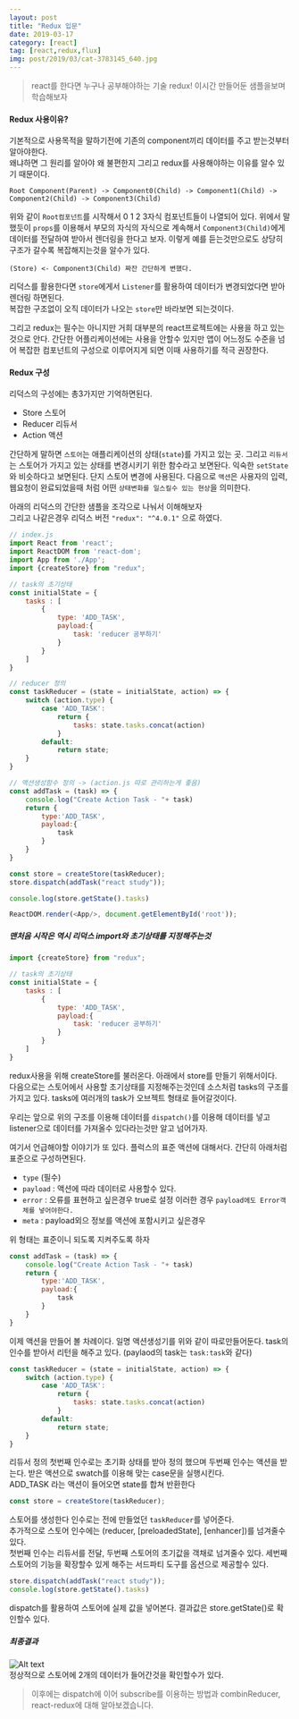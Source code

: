 ```yaml
---
layout: post
title: "Redux 입문"
date: 2019-03-17
category: [react]
tag: [react,redux,flux]
img: post/2019/03/cat-3783145_640.jpg
---
```

> react를 한다면 누구나 공부해야하는 기술 redux! 이시간 만들어둔 샘플을보며 학습해보자

#### Redux 사용이유?
기본적으로 사용목적을 말하기전에 기존의 component끼리 데이터를 주고 받는것부터 알아야한다.  
왜냐하면 그 원리를 알아야 왜 불편한지 그리고 redux를 사용해야하는 이유를 알수 있기 때문이다.  

```text
Root Component(Parent) -> Component0(Child) -> Component1(Child) -> Component2(Child) -> Component3(Child)
```
위와 같이 `Root컴포넌트`를 시작해서 0 1 2 3자식 컴포넌트들이 나열되어 있다. 위에서 말했듯이 `props`를 이용해서 부모의 자식의 자식으로 계속해서
`Component3(Child)`에게 데이터를 전달하여 받아서 렌더링을 한다고 보자. 이렇게 예를 듣는것만으로도 상당히 구조가 갈수록 복잡해지는것을 알수가 있다.

```text
(Store) <- Component3(Child) 짜잔 간단하게 변했다.
```
리덕스를 활용한다면 `store`에게서 `Listener`를 활용하여 데이터가 변경되었다면 받아 렌더링 하면된다.  
복잡한 구조없이 오직 데이터가 나오는 `store`만 바라보면 되는것이다.

그리고 redux는 필수는 아니지만 거희 대부분의 react프로젝트에는 사용을 하고 있는것으로 안다.
간단한 어플리케이션에는 사용을 안할수 있지만 앱이 어느정도 수준을 넘어 복잡한 컴포넌트의 구성으로 이루어지게 되면 이때 사용하기를 적극 권장한다.

#### Redux 구성
리덕스의 구성에는 총3가지만 기억하면된다.
- Store 스토어
- Reducer 리듀서
- Action 액션

간단하게 말하면 `스토어`는 애플리케이션의 상태(`state`)를 가지고 있는 곳. 그리고 `리듀서`는 스토어가 가지고 있는 상태를 변경시키기 위한 함수라고 보면돤다.
익숙한 `setState`와 비슷하다고 보면된다. 단지 스토어 변경에 사용된다. 다음으로 `액션`은 사용자의 입력,웹요청이 완료되었을때 처럼 어떤 `상태변화를 일스킬수 있는 현상`을 의미한다.

아래의 리덕스의 간단한 샘플을 조각으로 나눠서 이해해보자  
그리고 나같은경우 리덕스 버전 `"redux": "^4.0.1"` 으로 하였다.
```javascript
// index.js
import React from 'react';
import ReactDOM from 'react-dom';
import App from './App';
import {createStore} from "redux";

// task의 초기상태
const initialState = {
    tasks : [
        {
            type: 'ADD_TASK',
            payload:{
                task: 'reducer 공부하기'
            }
        }
    ]
}

// reducer 정의
const taskReducer = (state = initialState, action) => {
    switch (action.type) {
        case 'ADD_TASK':
            return {
                tasks: state.tasks.concat(action)
            }
        default:
            return state;
    }
}

// 액션생성함수 정의 -> (action.js 따로 관리하는게 좋음)
const addTask = (task) => {
    console.log("Create Action Task - "+ task)
    return {
        type:'ADD_TASK',
        payload:{
            task
        }
    }
}

const store = createStore(taskReducer);
store.dispatch(addTask("react study"));

console.log(store.getState().tasks)

ReactDOM.render(<App/>, document.getElementById('root'));
```

##### 맨처음 시작은 역시 리덕스 import와 초기상태를 지정해주는것
```javascript
import {createStore} from "redux";

// task의 초기상태
const initialState = {
    tasks : [
        {
            type: 'ADD_TASK',
            payload:{
                task: 'reducer 공부하기'
            }
        }
    ]
}
```
redux사용을 위해 createStore를 불러온다. 아래에서 store를 만들기 위해서이다.  
다음으로는 스토어에서 사용할 초기상태를 지정해주는것인데 소스처럼 tasks의 구조를 가지고 있다. tasks에 여러개의 task가 오브젝트 형태로 들어갈것이다.
  
우리는 앞으로 위의 구조를 이용해 데이터를 `dispatch()`를 이용해 데이터를 넣고 listener으로 데이터를 가져올수 있다라는것만 알고 넘어가자.

여기서 언급해야할 이야기가 또 있다. 플럭스의 표준 액션에 대해서다. 간단히 아래처럼 표준으로 구성하면된다.
- `type` (필수)
- `payload` : 액션에 따라 데이터로 사용할수 있다.
- `error` : 오류를 표현하고 싶은경우 true로 설정 이러한 경우 `payload에도 Error객체를 넣어야한다.`
- `meta` : payload외으 정보를 액션에 포함시키고 싶은경우

위 형태는 표준이니 되도록 지켜주도록 하자

````javascript
const addTask = (task) => {
    console.log("Create Action Task - "+ task)
    return {
        type:'ADD_TASK',
        payload:{
            task
        }
    }
}
````
이제 액션을 만들어 볼 차례이다. 일명 액션생성기를 위와 같이 따로만들어둔다. task의 인수를 받아서 리턴을 해주고 있다. (paylaod의 task는 `task:task`와 같다)

```javascript
const taskReducer = (state = initialState, action) => {
    switch (action.type) {
        case 'ADD_TASK':
            return {
                tasks: state.tasks.concat(action)
            }
        default:
            return state;
    }
}
```
리듀서 정의 첫번째 인수로는 초기화 상태를 받아 정의 했으며 두번째 인수는 액션을 받는다. 받은 액션으로 swatch를 이용해 맞는 case문을 실행시킨다.  
ADD_TASK 라는 액션이 들어오면 state를 합쳐 반환한다

```javascript
const store = createStore(taskReducer);
```
스토어를 생성한다 인수로는 전에 만들었던 `taskReducer`를 넣어준다.  
추가적으로 스토어 인수에는 (reducer, [preloadedState], [enhancer])를 넘겨줄수 있다.  
첫번째 인수는 리듀서를 전달, 두번째 스토어의 초기값을 객채로 넘겨줄수 있다. 세번째 스토어의 기능을 확장할수 있게 해주는 서드파티 도구를 옵션으로 제공할수 있다. 

```javascript
store.dispatch(addTask("react study"));
console.log(store.getState().tasks)
```
dispatch를 활용하여 스토어에 실제 값을 넣어본다. 결과값은 store.getState()로 확인할수 있다.

##### 최종결과
![Alt text](https://monosnap.com/image/0SqYCl9zqeupW9xgoEgnDu4oaOiUj6.png)  
정상적으로 스토어에 2개의 데이터가 들어간것을 확인할수가 있다.

> 이후에는 dispatch에 이어 subscribe를 이용하는 방법과 combinReducer, react-redux에 대해 알아보겠습니다.